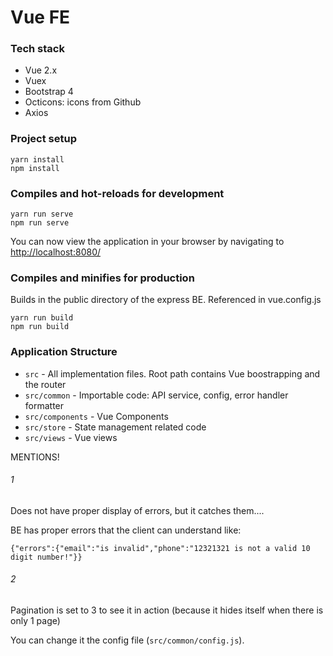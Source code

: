 # Vue FE

### Tech stack
+ Vue 2.x
+ Vuex
+ Bootstrap 4
+ Octicons: icons from Github
+ Axios

### Project setup
```
yarn install
npm install
```

### Compiles and hot-reloads for development
```
yarn run serve
npm run serve
```
You can now view the application in your browser by navigating to [http://localhost:8080/](http://localhost:8080/)

### Compiles and minifies for production
Builds in the public directory of the express BE. Referenced in vue.config.js
```
yarn run build
npm run build
```

### Application Structure

- `src` - All implementation files. Root path contains Vue boostrapping and the router
- `src/common` - Importable code: API service, config, error handler formatter
- `src/components` - Vue Components
- `src/store` - State management related code
- `src/views` - Vue views


MENTIONS!

###### 1
Does not have proper display of errors, but it catches them....

BE has proper errors that the client can understand like:

`{"errors":{"email":"is invalid","phone":"12321321 is not a valid 10 digit number!"}}`

###### 2

Pagination is set to 3 to see it in action (because it hides itself when there is only 1 page)

You can change it the config file (`src/common/config.js`).
